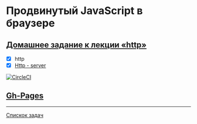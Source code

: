 # Продвинутый JavaScript в браузере

## [Домашнее задание к лекции «http»](https://github.com/TomSG03/ahj-homeworks/tree/simplification/http)

- [x] http
- [x] [Http - server](https://github.com/TomSG03/ahj-http-helpdesk-backend/blob/main/README.md)

[![CircleCI](https://circleci.com/gh/TomSG03/ahj-http-helpdesk/tree/main.svg?style=svg)](https://circleci.com/gh/TomSG03/ahj-http-helpdesk/tree/main)

## [Gh-Pages](https://tomsg03.github.io/ahj-http-helpdesk/)

---
[Спискок задач](https://github.com/TomSG03/ahs-homeworks-list)

